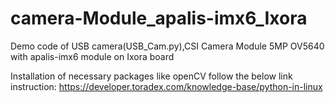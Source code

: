 # camera-Module_apalis-imx6_Ixora
Demo code of USB camera(USB_Cam.py),CSI Camera Module 5MP OV5640 with apalis-imx6 module on Ixora board 

Installation of necessary packages like openCV follow the below link instruction:
https://developer.toradex.com/knowledge-base/python-in-linux

